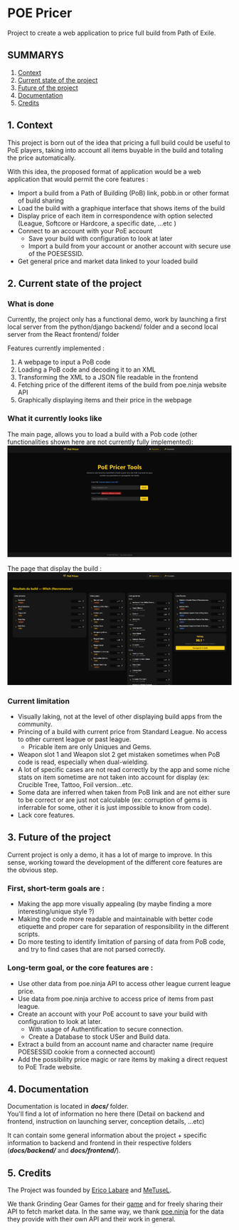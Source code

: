 # POE Pricer
Project to create a web application to price full build from Path of Exile.

## SUMMARYS
1. [Context](#1-Context)
2. [Current state of the project](#2-Current-state-of-the-project)
3. [Future of the project](#3-Future-of-the-project)
4. [Documentation](#4-Documentation)
5. [Credits](#5-Credits)

## 1. Context
This project is born out of the idea that pricing a full build could be useful to PoE players, taking into account all items buyable in the build and totaling the price automatically.

With this idea, the proposed format of application would be a web application that would permit the core features :
- Import a build from a Path of Building (PoB) link, pobb.in or other format of build sharing
- Load the build with a graphique interface that shows items of the build
- Display price of each item in correspondence with option selected (League, Softcore or Hardcore, a specific date, ...etc )
- Connect to an account with your PoE account
  - Save your build with configuration to look at later
  - Import a build from your account or another account with secure use of the POESESSID.
- Get general price and market data linked to your loaded build

## 2. Current state of the project
### What is done
Currently, the project only has a functional demo, work by launching a first local server from the python/django backend/ folder and a second local server from the React frontend/ folder

Features currently implemented :
1. A webpage to input a PoB code
2. Loading a PoB code and decoding it to an XML
3. Transforming the XML to a JSON file readable in the frontend
4. Fetching price of the different items of the build from poe.ninja website API
5. Graphically displaying items and their price in the webpage 

### What it currently looks like
The main page, allows you to load a build with a Pob code (other functionalities shown here are not currently fully implemented):
![preview1](docs/preview/preview1.webp)

The page that display the build :
![preview2](docs/preview/preview2.webp)

### Current limitation
- Visually laking, not at the level of other displaying build apps from the community.
- Princing of a build with current price from Standard League. No access to other current league or past league.
  - Pricable item are only Uniques and Gems.
- Weapon slot 1 and Weapon slot 2 get mistaken sometimes when PoB code is read, especially when dual-wielding.
- A lot of specific cases are not read correctly by the app and some niche stats on item sometime are not taken into account for display (ex: Crucible Tree, Tattoo, Foil version...etc.
- Some data are inferred when taken from PoB link and are not either sure to be correct or are just not calculable (ex: corruption of gems is inferrable for some, other it is just impossible to know from code).
- Lack core features.

## 3. Future of the project
Current project is only a demo, it has a lot of marge to improve. In this sense, working toward the development of the different core features are the obvious step.

### First, short-term goals are :
- Making the app more visually appealing (by maybe finding a more interesting/unique style ?)
- Making the code more readable and maintainable with better code etiquette and proper care for separation of responsibility in the different scripts.
- Do more testing to identify limitation of parsing of data from PoB code, and try to find cases that are not parsed correctly.

### Long-term goal, or the core features are :
- Use other data from poe.ninja API to access other league current league price.
- Use data from poe.ninja archive to access price of items from past league.
- Create an account with your PoE account to save your build with configuration to look at later.
  - With usage of Authentification to secure connection.
  - Create a Database to stock USer and Build data.
- Extract a build from an account name and character name (require POESESSID cookie from a connected account)
- Add the possibility price magic or rare items by making a direct request to PoE Trade website.

## 4. Documentation
Documentation is located in **_docs/_** folder.\
You'll find a lot of information no here there (Detail on backend and frontend, instruction on launching server, conception details, ...etc)

It can contain some general information about the project + specific information to backend and frontend in their respective folders (**_docs/backend/_** and **_docs/frontend/_**).

## 5. Credits
The Project was founded by [Erico Labare](https://github.com/Erico-Labare) and [MeTuseL](https://github.com/MeTuseL).

We thank Grinding Gear Games for their [game](https://www.pathofexile.com/) and for freely sharing their API to fetch market data.
In the same way, we thank [poe.ninja](https://poe.ninja/) for the data they provide with their own API and their work in general.



